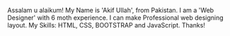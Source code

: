 Assalam u alaikum!
My Name is 'Akif Ullah', from Pakistan. I am a 'Web Designer' with 6 moth experience.
I can make Professional web designing layout.
My Skills:
HTML, CSS, BOOTSTRAP and JavaScript.
Thanks!

